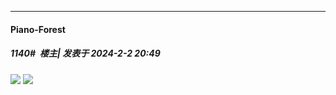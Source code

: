 
*****

####  Piano-Forest  
##### 1140#         楼主| 发表于 2024-2-2 20:49

<img src="https://p.sda1.dev/15/534f78a8a10ce82c9ae3cd5b560d04af/20240202_204348.jpg" referrerpolicy="no-referrer">
<img src="https://p.sda1.dev/15/c6fa2d229cbf922460781ad175285c25/20240202_204355.jpg" referrerpolicy="no-referrer">

